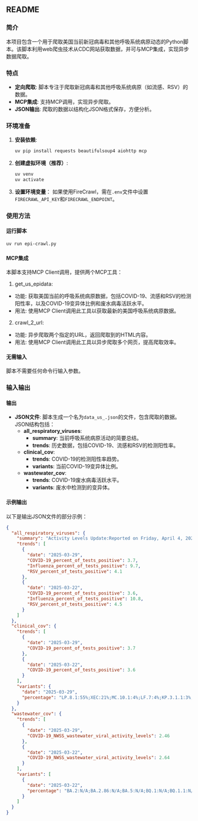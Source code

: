## README

### 简介

本项目包含一个用于爬取美国当前新冠病毒和其他呼吸系统病原动态的Python脚本。该脚本利用web爬虫技术从CDC网站获取数据，并可与MCP集成，实现异步数据爬取。

### 特点

- **定向爬取**: 脚本专注于爬取新冠病毒和其他呼吸系统病原（如流感、RSV）的数据。
- **MCP集成**: 支持MCP调用，实现异步爬取。
- **JSON输出**: 爬取的数据以结构化JSON格式保存，方便分析。

### 环境准备

1. **安装依赖**:
   ```bash
   uv pip install requests beautifulsoup4 aiohttp mcp
   ```
2. **创建虚拟环境（推荐）**:
   ```bash
   uv venv
   uv activate
   ```
3. **设置环境变量**：
   如果使用FireCrawl，需在`.env`文件中设置`FIRECRAWL_API_KEY`和`FIRECRAWL_ENDPOINT`。

### 使用方法

#### 运行脚本

```bash
uv run epi-crawl.py
```

#### MCP集成

本脚本支持MCP Client调用，提供两个MCP工具：

1. get_us_epidata:
  - 功能: 获取美国当前的呼吸系统病原数据，包括COVID-19、流感和RSV的检测阳性率，以及COVID-19变异体比例和废水病毒活跃水平。
  - 用法: 使用MCP Client调用此工具以获取最新的美国呼吸系统病原数据。

2. crawl_2_url:
  - 功能: 异步爬取两个指定的URL，返回爬取到的HTML内容。
  - 用法: 使用MCP Client调用此工具以异步爬取多个网页，提高爬取效率。

#### 无需输入

脚本不需要任何命令行输入参数。

### 输入输出

#### 输出

- **JSON文件**: 脚本生成一个名为`data_us_.json`的文件，包含爬取的数据。JSON结构包括：
  - **all_respiratory_viruses**:
    - **summary**: 当前呼吸系统病原活动的简要总结。
    - **trends**: 历史数据，包括COVID-19、流感和RSV的检测阳性率。
  - **clinical_cov**:
    - **trends**: COVID-19的检测阳性率趋势。
    - **variants**: 当前COVID-19变异体比例。
  - **wastewater_cov**:
    - **trends**: COVID-19废水病毒活跃水平。
    - **variants**: 废水中检测到的变异体。

#### 示例输出

以下是输出JSON文件的部分示例：

```json
{
  "all_respiratory_viruses": {
    "summary": "Activity Levels Update:Reported on Friday, April 4, 2025The amount of acute respiratory illness causing people to seek health care remains at a low level.Nationally, emergency department visits for diagnosed influenza, COVID-19 and RSV are low.Nationally, influenza (9.7%), and RSV (4.1%) test positivity decreased. COVID-19 (3.7%) test positivity remained stable.Nationally, wastewater viral activity levels for influenza A and COVID-19 are low, and RSV is now very low.COVID-19 predictions for the next two weeks suggest that emergency department visits will decline from a low to very low level. Influenza predictions suggest that emergency department visits will remain at a low level.",
    "trends": [
      {
        "date": "2025-03-29",
        "COVID-19_percent_of_tests_positive": 3.7,
        "Influenza_percent_of_tests_positive": 9.7,
        "RSV_percent_of_tests_positive": 4.1
      },
      {
        "date": "2025-03-22",
        "COVID-19_percent_of_tests_positive": 3.6,
        "Influenza_percent_of_tests_positive": 10.8,
        "RSV_percent_of_tests_positive": 4.5
      }
    ]
  },
  "clinical_cov": {
    "trends": [
      {
        "date": "2025-03-29",
        "COVID-19_percent_of_tests_positive": 3.7
      },
      {
        "date": "2025-03-22",
        "COVID-19_percent_of_tests_positive": 3.6
      }
    ],
    "variants": {
      "date": "2025-03-29",
      "percentage": "LP.8.1:55%;XEC:21%;MC.10.1:4%;LF.7:4%;KP.3.1.1:3%;MC.28.1:3%;LB.1.3.1:2%;XEC.4:2%;XEQ:2%;MC.19:1%;MC.1:1%;KP.3:1%;XEK:0%;JN.1.16:0%;JN.1:0%;KP.1.1.3:0%;KP.2.3:0%"
    }
  },
  "wastewater_cov": {
    "trends": [
      {
        "date": "2025-03-29",
        "COVID-19_NWSS_wastewater_viral_activity_levels": 2.46
      },
      {
        "date": "2025-03-22",
        "COVID-19_NWSS_wastewater_viral_activity_levels": 2.64
      }
    ],
    "variants": [
      {
        "date": "2025-03-22",
        "percentage": "BA.2:N/A;BA.2.86:N/A;BA.5:N/A;BQ.1:N/A;BQ.1.1:N/A;EG.5:N/A;FL.1.5.1:N/A;HK.3:N/A;HV.1:N/A;JN.1:7%;XBB:N/A;XBB.1.16:N/A;XBB.1.16.1:N/A;XBB.1.16.6:N/A;XBB.1.5:N/A;XBB.1.5.1:N/A;XBB.1.5.59:N/A;XBB.1.9.1:N/A;XBB.1.9.2:N/A;XBB.2.3:N/A;JN.1.11.1:N/A;JN.1.7:N/A;JN.1.8.1:N/A;KP.2:N/A;KP.1.1:N/A;KP.3:8%;LB.1:N/A;KP.2.3:N/A;KP.3.1.1:N/A;XEC:15%;MC.1:N/A;MC.19:N/A;LB.1.3.1:N/A;LP.8.1:36%;XEC.4:N/A;MC.10.1:N/A;Other:35%"
      }
    ]
  }
}
```
